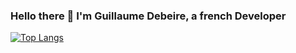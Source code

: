 ### Hello there 👋 I'm Guillaume Debeire, a french Developer

[![Top Langs](https://github-readme-stats.vercel.app/api/top-langs/?username=guillaume-debeire&layout=compact)](https://github.com/guillaume-debeire/github-readme-stats)

<!--
**Guillaume-Debeire/Guillaume-Debeire** is a ✨ _special_ ✨ repository because its `README.md` (this file) appears on your GitHub profile.

Here are some ideas to get you started:

- 🔭 I’m currently working on ...
- 🌱 I’m currently learning ...
- 👯 I’m looking to collaborate on ...
- 🤔 I’m looking for help with ...
- 💬 Ask me about ...
- 📫 How to reach me: ...
- 😄 Pronouns: ...
- ⚡ Fun fact: ...
-->
